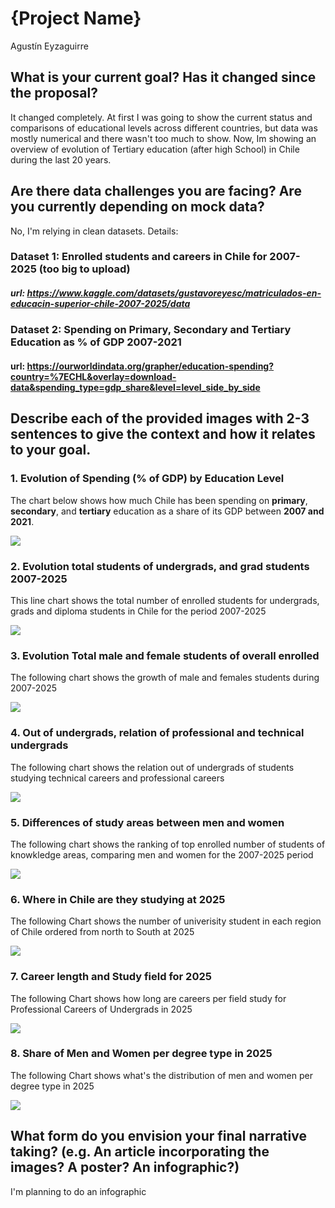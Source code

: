 # {Project Name}

Agustín Eyzaguirre

## What is your current goal? Has it changed since the proposal?

It changed completely. At first I was going to show the current status and
comparisons of educational levels across different countries, but data was mostly
numerical and there wasn't too much to show.
Now, Im showing an overview of evolution of Tertiary education (after high School)
in Chile during the last 20 years.

## Are there data challenges you are facing? Are you currently depending on mock data?

No, I'm relying in clean datasets. Details:

### Dataset 1: Enrolled students and careers in Chile for 2007-2025 (too big to upload)
##### url: https://www.kaggle.com/datasets/gustavoreyesc/matriculados-en-educacin-superior-chile-2007-2025/data

### Dataset 2: Spending on Primary, Secondary and Tertiary Education as % of GDP 2007-2021
#### url: https://ourworldindata.org/grapher/education-spending?country=%7ECHL&overlay=download-data&spending_type=gdp_share&level=level_side_by_side

## Describe each of the provided images with 2-3 sentences to give the context and how it relates to your goal.

### 1. Evolution of Spending (% of GDP) by Education Level

The chart below shows how much Chile has been spending on **primary**, **secondary**, and **tertiary** education as a share of its GDP between **2007 and 2021**.

![](../png_charts/spending.png)


### 2. Evolution total students of undergrads, and grad students 2007-2025

This line chart shows the total number of enrolled students for undergrads, grads and diploma students
in Chile for the period 2007-2025

![](../png_charts/total_enrollment.png)


### 3. Evolution Total male and female students of overall enrolled

The following chart shows the growth of male and females students during 2007-2025

![](../png_charts/men_women.png)

### 4. Out of undergrads, relation of professional and technical undergrads

The following chart shows the relation out of undergrads of students studying technical careers and professional careers

![](../png_charts/profs_techs.png)

### 5. Differences of study areas between men and women

The following chart shows the ranking of top enrolled number of students of
knowkledge areas, comparing men and women for the 2007-2025 period

![](../png_charts/ranks.png)

### 6. Where in Chile are they studying at 2025

The following Chart shows the number of univerisity student in each region of
Chile ordered from north to South at 2025

![](../png_charts/regions.png)


### 7. Career length and Study field for 2025

The following Chart shows how long are careers per field study for Professional Careers of Undergrads in 2025

![](../png_charts/long_careers.png)


### 8. Share of Men and Women per degree type in 2025

The following Chart shows what's the distribution of men and women per degree type in 2025

![](../png_charts/gender_degree.png)


## What form do you envision your final narrative taking? (e.g. An article incorporating the images? A poster? An infographic?)

I'm planning to do an infographic